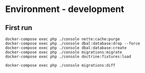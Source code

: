# Environment - development

## First run

```
docker-compose exec php ./console nette:cache:purge
docker-compose exec php ./console dbal:database:drop --force
docker-compose exec php ./console dbal:database:create
docker-compose exec php ./console migrations:migrate
docker-compose exec php ./console doctrine:fixtures:load
```

```
docker-compose exec php ./console migrations:diff
```
